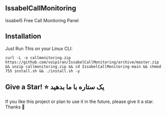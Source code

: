 ## IssabelCallMonitoring
Issabel5 Free Call Monitoring Panel

## Installation
Just Run This on your Linux CLI:
```
curl -L -o callmonitoring.zip https://github.com/voipiran/IssabelCallMonitoring/archive/master.zip && unzip callmonitoring.zip && cd IssabelCallMonitoring-main && chmod 755 install.sh && ./install.sh -y
```

## Give a Star! ⭐ یک ستاره با ما بدهید
If you like this project or plan to use it in the future, please give it a star. Thanks 🙏
